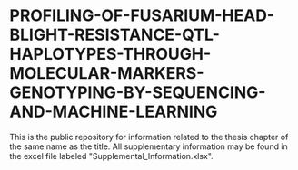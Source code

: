 # PROFILING-OF-FUSARIUM-HEAD-BLIGHT-RESISTANCE-QTL-HAPLOTYPES-THROUGH-MOLECULAR-MARKERS-GENOTYPING-BY-SEQUENCING-AND-MACHINE-LEARNING
This is the public repository for information related to the thesis chapter of the same name as the title. All supplementary information may be found in the excel file labeled "Supplemental_Information.xlsx".
